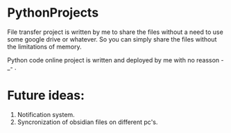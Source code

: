 # PythonProjects

File transfer project is written by me to share the files without a need to use some google drive or whatever. So you can simply share the files without the limitations of memory.

Python code online project is written and deployed by me with no reasson -_- .

# Future ideas:

1. Notification system.
2. Syncronization of obsidian files on different pc's.
